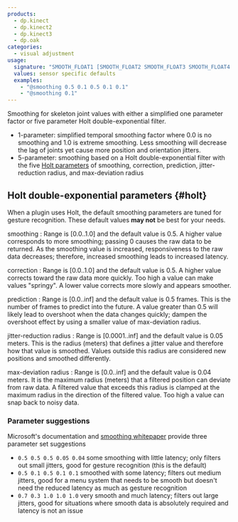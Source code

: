 ```yaml
---
products:
  - dp.kinect
  - dp.kinect2
  - dp.kinect3
  - dp.oak
categories:
  - visual adjustment
usage:
  signature: "SMOOTH_FLOAT1 [SMOOTH_FLOAT2 SMOOTH_FLOAT3 SMOOTH_FLOAT4 SMOOTH_FLOAT5]"
  values: sensor specific defaults
  examples:
    - "@smoothing 0.5 0.1 0.5 0.1 0.1"
    - "@smoothing 0.1"
---
```


Smoothing for skeleton joint values with either a simplified one parameter factor or
five parameter Holt double-exponential filter.

* 1-parameter: simplified temporal smoothing factor where 0.0 is no smoothing
  and 1.0 is extreme smoothing. Less smoothing will decrease the lag of joints
  yet cause more position and orientation jitters.
* 5-parameter: smoothing based on a Holt double-exponential filter with the five
  [Holt parameters](#holt) of smoothing, correction, prediction, jitter-reduction
  radius, and max-deviation radius

## Holt double-exponential parameters {#holt}

When a plugin uses Holt, the default smoothing parameters are tuned for gesture recognition.
These default values **may not** be best for your needs.

smoothing
: Range is [0.0..1.0] and the default value is 0.5. A higher value corresponds
to more smoothing; passing 0 causes the raw data to be returned. As the smoothing value is increased,
responsiveness to the raw data decreases; therefore, increased smoothing leads to increased latency.

correction
: Range is [0.0..1.0] and the default value is 0.5. A higher value corrects toward
the raw data more quickly. Too high a value can make values "springy". A lower value
corrects more slowly and appears smoother.

prediction
: Range is [0.0..inf] and the default value is 0.5 frames. This is the number of frames
to predict into the future. A value greater than 0.5 will likely lead to overshoot when the
data changes quickly; dampen the overshoot effect by using a smaller value of max-deviation radius.

jitter-reduction radius
: Range is [0.0001..inf] and the default value is 0.05 meters. This is the radius (meters)
that defines a jitter value and therefore how that value is smoothed. Values outside this
radius are considered new positions and smoothed differently.

max-deviation radius
: Range is [0.0..inf] and the default value is 0.04 meters. It is the maximum radius (meters)
that a filtered position can deviate from raw data. A filtered value that exceeds this radius is
clamped at the maximum radius in the direction of the filtered value. Too high a value can
snap back to noisy data.

### Parameter suggestions

Microsoft's documentation and [smoothing whitepaper](https://learn.microsoft.com/en-us/previous-versions/windows/kinect-1.8/jj131429(v=ieb.10))
provide three parameter set suggestions

* `0.5 0.5 0.5 0.05 0.04` some smoothing with little latency; only filters out small jitters,
  good for gesture recognition (this is the default)
* `0.5 0.1 0.5 0.1 0.1` smoothed with some latency; filters out medium jitters, good for a
  menu system that needs to be smooth but doesn't need the reduced latency as much as gesture
  recognition
* `0.7 0.3 1.0 1.0 1.0` very smooth and much latency; filters out large jitters, good
  for situations where smooth data is absolutely required and latency is not an issue
